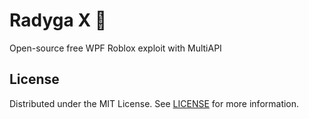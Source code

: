 # Radyga X 🌈
Open-source free WPF Roblox exploit with MultiAPI

## License

Distributed under the MIT License. See [LICENSE](https://github.com/rbxscript-com/radyga-x/blob/main/LICENSE) for more information.
